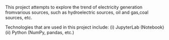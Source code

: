 This project attempts to explore the trend of electricity generation fromvarious sources, such as hydroelectric sources, oil and gas,coal sources, etc.

Technologies that are used in this project include:
(i) JupyterLab (Notebook)
(ii) Python (NumPy, pandas, etc.)